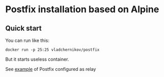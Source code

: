 # Postfix installation based on Alpine

## Quick start

You can run like this:
```
docker run -p 25:25 vladchernikov/postfix
```

But it starts useless container.

See [example](https://github.com/jaguardev/docker-postfix/tree/master/example) of Postfix configured as relay
